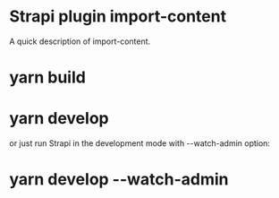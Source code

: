 # Strapi plugin import-content

A quick description of import-content.

# yarn build
# yarn develop

or just run Strapi in the development mode with --watch-admin option:

# yarn develop --watch-admin
